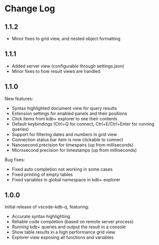# Change Log

## 1.1.2

* Minor fixes to grid view, and nested object formatting

## 1.1.1

* Added server view (configurable through settings.json)
* Minor fixes to how result views are handled

## 1.1.0

New features:

* Syntax highlighted document view for query results
* Extension settings for enabled panels and their positions
* Click items from kdb+ explorer to see their contents
* Default keybindings (Ctrl+Q for connect, Ctrl+E/Ctrl+Enter for running queries)
* Support for filtering dates and numbers in grid view
* Connection status bar item is now clickable to connect
* Nanosecond precision for timespans (up from milliseconds)
* Microsecond precision for timestamps (up from milliseconds)

Bug fixes:

* Fixed auto completion not working in some cases
* Fixed printing of empty tables
* Fixed variables in global namespace in kdb+ explorer

## 1.0.0

Initial release of vscode-kdb-q, featuring:

* Accurate syntax highlighting
* Reliable code completion (based on remote server process)
* Running kdb+ queries and output the result in a console
* Show table results in a high performance grid view
* Explorer view exposing all functions and variables